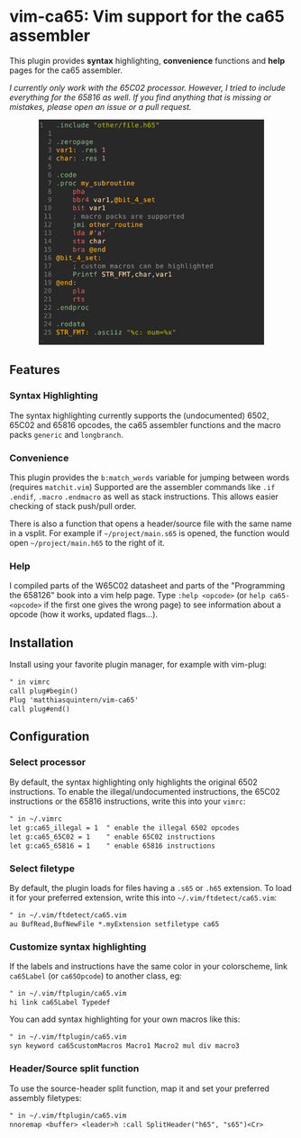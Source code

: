 # vim-ca65: Vim support for the ca65 assembler
This plugin provides **syntax** highlighting, **convenience** functions and **help** pages for the ca65 assembler.

*I currently only work with the 65C02 processor. However, I tried to include everything for the 65816 as well. 
If you find anything that is missing or mistakes, please open an issue or a pull request.*

<p align="center">
<img style="height: 400px; " src="screenshot.jpeg" alt="vim-ca65 highlights instructions, labels, literals, macros and ca65 functions">
</p>


## Features
### Syntax Highlighting
The syntax highlighting currently supports the (undocumented) 6502, 65C02 and 65816 opcodes, the ca65 assembler functions
and the macro packs `generic` and `longbranch`.

### Convenience
This plugin provides the `b:match_words` variable for jumping between words (requires `matchit.vim`)
Supported are the assembler commands like `.if` `.endif`, `.macro` `.endmacro` as well as stack instructions.
This allows easier checking of stack push/pull order.

There is also a function that opens a header/source file with the same name in a vsplit.
For example if `~/project/main.s65` is opened, the function would open `~/project/main.h65` to the right of it.

### Help
I compiled parts of the W65C02 datasheet and parts of the "Programming the 658126" book into a vim help page.
Type `:help <opcode>` (or `help ca65-<opcode>` if the first one gives the wrong page) to see information about a opcode (how it works, updated flags...).

## Installation
Install using your favorite plugin manager, for example with vim-plug:
```vim
" in vimrc
call plug#begin()
Plug 'matthiasquintern/vim-ca65'
call plug#end()
```


## Configuration
### Select processor
By default, the syntax highlighting only highlights the original 6502 instructions.
To enable the illegal/undocumented instructions, the 65C02 instructions or the 65816 instructions, write this into your `vimrc`:
```vim
" in ~/.vimrc
let g:ca65_illegal = 1  " enable the illegal 6502 opcodes
let g:ca65_65C02 = 1    " enable 65C02 instructions
let g:ca65_65816 = 1    " enable 65816 instructions
```

### Select filetype
By default, the plugin loads for files having a `.s65` or `.h65` extension.
To load it for your preferred extension, write this into `~/.vim/ftdetect/ca65.vim`:
```vim
" in ~/.vim/ftdetect/ca65.vim
au BufRead,BufNewFile *.myExtension setfiletype ca65
```
### Customize syntax highlighting
If the labels and instructions have the same color in your colorscheme, 
link `ca65Label` (or `ca65Opcode`) to another class, eg: 
```vim
" in ~/.vim/ftplugin/ca65.vim
hi link ca65Label Typedef
```

You can add syntax highlighting for your own macros like this:
```vim
" in ~/.vim/ftplugin/ca65.vim
syn keyword ca65customMacros Macro1 Macro2 mul div macro3
```

### Header/Source split function
To use the source-header split function, map it and set your preferred assembly filetypes:
```vim
" in ~/.vim/ftplugin/ca65.vim
nnoremap <buffer> <leader>h :call SplitHeader("h65", "s65")<Cr>
```
